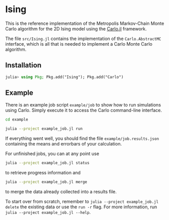 # Ising

This is the reference implementation of the Metropolis Markov-Chain Monte Carlo algorithm for the 2D Ising model using the [Carlo.jl](https://github.com/lukas-weber/Carlo.jl) framework.

The file `src/Ising.jl` contains the implementation of the `Carlo.AbstractMC` interface, which is all that is needed to implement a Carlo Monte Carlo algorithm.

## Installation
```julia
julia> using Pkg; Pkg.add("Ising"); Pkg.add("Carlo")
```

## Example
There is an example job script `example/job` to show how to run simulations using Carlo. Simply execute it to access the Carlo command-line interface.

```bash
cd example

julia --project example_job.jl run
```

If everything went well, you should find the file `example/job.results.json` containing the means and errorbars of your calculation.

For unfinished jobs, you can at any point use

```bash
julia --project example_job.jl status
```

to retrieve progress information and 

```bash
julia --project example_job.jl merge
```

to merge the data already collected into a results file.

To start over from scratch, remember to `julia --project example_job.jl delete` the existing data or use the `run -r` flag. For more information, run `julia --project example_job.jl --help`.
